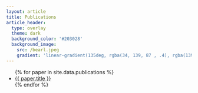 ```yaml
---
layout: article
title: Publications
article_header:
  type: overlay
  theme: dark
  background_color: '#203028'
  background_image:
    src: /bearl.jpeg
    gradient: 'linear-gradient(135deg, rgba(34, 139, 87 , .4), rgba(139, 34, 139, .4))'
---
```

<ul>
{% for paper in site.data.publications %}
  <li><a href="{{ paper.paper }}"> {{ paper.title }}</a></li>
{% endfor %}
</ul>

